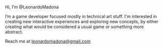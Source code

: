 Hi, I’m @LeonardoMadona

I’m a game developer focused mostly in technical art stuff. I'm interested in creating new interactive experiences and exploring new concepts, by either creating what would be considered a usual game or something more abstract.

Reach me at leonardomadona@gmail.com
